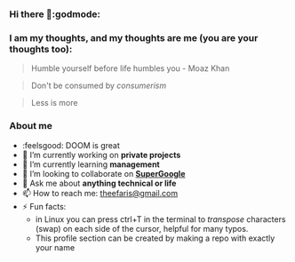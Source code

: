 ### Hi there 👋:godmode:

### I am my thoughts, and my thoughts are me (you are your thoughts too):

> Humble yourself before life humbles you - Moaz Khan

> Don't be consumed by *consumerism*

> Less is more

### About me

- :feelsgood: DOOM is great
- 🔭 I’m currently working on **private projects**
- 🌱 I’m currently learning **management**
- 👯 I’m looking to collaborate on **[SuperGoogle](https://github.com/FarisHijazi/SuperGoogle)**
- 💬 Ask me about **anything technical or life**
- 📫 How to reach me: theefaris@gmail.com
- ⚡ Fun facts:
   - in Linux you can press ctrl+T in the terminal to _transpose_ characters (swap) on each side of the cursor, helpful for many typos.
   - This profile section can be created by making a repo with exactly your name
